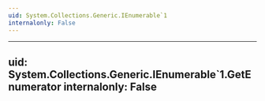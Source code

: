 ```yaml
---
uid: System.Collections.Generic.IEnumerable`1
internalonly: False
---
```


---
uid: System.Collections.Generic.IEnumerable`1.GetEnumerator
internalonly: False
---
